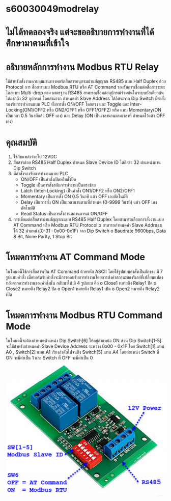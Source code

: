 # s60030049modrelay
# ไม่ได้ทดลองจริง แต่จะขออธิบายการทำงานที่ได้ศึกษามาตามที่เข้าใจ
# อธิบายหลักการทำงาน Modbus RTU Relay

ใช้สำหรับสั่งงานควบคุมผ่านทางพอร์ตสื่อสารอนุกรมผ่านสัญญาณ RS485 แบบ Half Duplex ด้วย Protocol การ
สื่อสารแบบ Modbus RTU หรือ AT Command รองรับการเชื่อมต่อสื่อสารระยะไกลแบบ Multi-drop ตาม
มาตรฐาน RS485 สามารถเชื่อมต่ออุปกรณ์ร่วมกันในระบบบัสเดียวกันได้มากถึง 32 อุปกรณ์ โดยสามารถ
กําหนดค่า Slave Address ได้อิสระจาก Dip Switch มีคําสั่งรองรับการทํางานแบบ PLC ทั้งการสั่ง
ON/OFF โดยตรง และ Toggle และ Inter-Locking(ON1/OFF2 หรือ ON2/OFF1 หรือ OFF1/OFF2) หรือ
แบบ Momentary(ON เป็นเวลา 0.5 วินาทีแล้ว OFF เอง) และ Delay (ON เป็นเวลานานตามเวลาที่
กําหนดไว้แล้ว OFF เอง)

# คุณสมบัติ
1. ใช้กับแหล่งจ่ายไป 12VDC
2. สื่อสารด้วย RS485 Half Duplex กำหนด Slave Device ID ได้อิสระ 32 ตำแหน่งผ่าน Dip Switch 
3. มีคำสั่งรองรับการทำงานแบบ PLC
    - ON/OFF เป็นคำสั่งเปิดหรือสั่งปิด
    - Toggle เป็นการสั่งสลับการทำงานเป็นตรงข้าม
    - Latch (Inter-Locking) เป็นคำสั่ง ON1/OFF2 หรือ ON2/OFF1
    - Momentary เป็นการสั่ง ON 0.5 วินาที แล้ว OFF เองอัตโนมัติ
    - Delay เป็นการสั่ง ON เป็นเวลานานตามที่กำหนด (0-9999 วินาที) แล้ว OFF เองอัตโนมัติ
    - Read Status เป็นการสั่งอ่านสถานการณ์ ON/OFF
4. การเชื่อมต่อสื่อสารผ่านสัญญาณแบบ RS485 Half Duplex โดยสามารถเลือกการสั่งงานแบบ AT Command หรือ Modbus RTU Protocol
    o สามารถกําหนดค่า Slave Address ได้ 32 ตําแหน่ง(0-31 : 0x00-0x1F) จาก Dip Switch
    o Baudrate 9600bps, Data 8 Bit, None Parity, 1 Stop Bit 

# โหมดการทำงาน AT Command Mode
ในโหมดนี้ใช้การสื่อสารเป็น AT Command ด้วยรหัส ASCII โดยใช้รูปแบบคำสั่งเป็นอักขระ มี 7 รูปแบบคำสั่ง เมื่อบอร์ดรับคำสั่งจะมีการตอบรับการทำงานโดยการส่งค่าสถานะของรีเลย์ที่เปลี่ยนแปลงหลังจากการทำงานของคำสั่งนั้น 
กลับมาให้ มี 4 รูปแบบ คือ
    o Close1 หมายถึง Relay1 ปิด
    o Close2 หมายถึง Relay2 ปิด
    o Open1 หมายถึง Relay1 เปิด
    o Open2 หมายถึง Relay2 เปิด

# โหมดการทำงาน Modbus RTU Command Mode
ในโหมดนี้จะต้องกำหนดตำแหน่ง Dip Switch[6] ให้อยู่ตำแหน่ง ON ส่วน Dip Switch[1-5] จะใช้สำหรับกำหนดค่า Slave Device Address ระหว่าง 0x00 - 0x1F โดย Switch[1] แทน A0 , Switch[2] แทน A1 เรียงลำดับไปจนถึง Switch[5] แทน A4 โดยตำแหน่ง Switch ที่ ON จะมีค่าเป็น 1 และ Switch ที่ OFF จะมีค่าเป็น 0

![relay.png](relay.PNG)